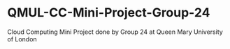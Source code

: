 # QMUL-CC-Mini-Project-Group-24
 Cloud Computing Mini Project done by Group 24 at Queen Mary University of London
